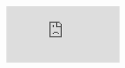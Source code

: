 <iframe src="https://tryhackme.com/api/v2/badges/public-profile?userPublicId=2959446" style='border:none;'></iframe>
